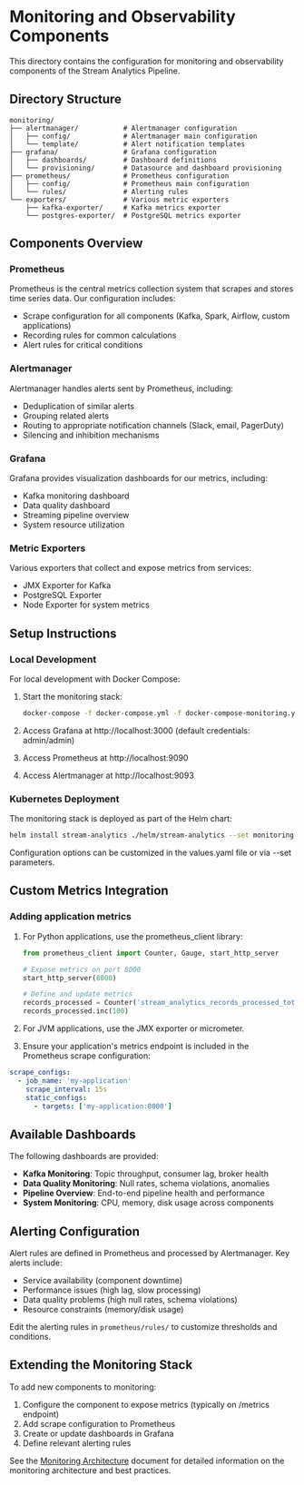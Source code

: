 # Monitoring and Observability Components

This directory contains the configuration for monitoring and observability components of the Stream Analytics Pipeline.

## Directory Structure

```
monitoring/
├── alertmanager/           # Alertmanager configuration
│   ├── config/             # Alertmanager main configuration
│   └── template/           # Alert notification templates
├── grafana/                # Grafana configuration
│   ├── dashboards/         # Dashboard definitions
│   └── provisioning/       # Datasource and dashboard provisioning
├── prometheus/             # Prometheus configuration
│   ├── config/             # Prometheus main configuration
│   └── rules/              # Alerting rules
└── exporters/              # Various metric exporters
    ├── kafka-exporter/     # Kafka metrics exporter
    └── postgres-exporter/  # PostgreSQL metrics exporter
```

## Components Overview

### Prometheus

Prometheus is the central metrics collection system that scrapes and stores time series data. Our configuration includes:

- Scrape configuration for all components (Kafka, Spark, Airflow, custom applications)
- Recording rules for common calculations
- Alert rules for critical conditions

### Alertmanager

Alertmanager handles alerts sent by Prometheus, including:

- Deduplication of similar alerts
- Grouping related alerts
- Routing to appropriate notification channels (Slack, email, PagerDuty)
- Silencing and inhibition mechanisms

### Grafana

Grafana provides visualization dashboards for our metrics, including:

- Kafka monitoring dashboard
- Data quality dashboard 
- Streaming pipeline overview
- System resource utilization

### Metric Exporters

Various exporters that collect and expose metrics from services:

- JMX Exporter for Kafka 
- PostgreSQL Exporter
- Node Exporter for system metrics

## Setup Instructions

### Local Development

For local development with Docker Compose:

1. Start the monitoring stack:
   ```bash
   docker-compose -f docker-compose.yml -f docker-compose-monitoring.yml up -d
   ```

2. Access Grafana at http://localhost:3000 (default credentials: admin/admin)
3. Access Prometheus at http://localhost:9090
4. Access Alertmanager at http://localhost:9093

### Kubernetes Deployment

The monitoring stack is deployed as part of the Helm chart:

```bash
helm install stream-analytics ./helm/stream-analytics --set monitoring.enabled=true
```

Configuration options can be customized in the values.yaml file or via --set parameters.

## Custom Metrics Integration

### Adding application metrics

1. For Python applications, use the prometheus_client library:
   ```python
   from prometheus_client import Counter, Gauge, start_http_server
   
   # Expose metrics on port 8000
   start_http_server(8000)
   
   # Define and update metrics
   records_processed = Counter('stream_analytics_records_processed_total', 'Total records processed')
   records_processed.inc(100)
   ```

2. For JVM applications, use the JMX exporter or micrometer.

3. Ensure your application's metrics endpoint is included in the Prometheus scrape configuration:

```yaml
scrape_configs:
  - job_name: 'my-application'
    scrape_interval: 15s
    static_configs:
      - targets: ['my-application:8000']
```

## Available Dashboards

The following dashboards are provided:

- **Kafka Monitoring**: Topic throughput, consumer lag, broker health
- **Data Quality Monitoring**: Null rates, schema violations, anomalies 
- **Pipeline Overview**: End-to-end pipeline health and performance
- **System Monitoring**: CPU, memory, disk usage across components

## Alerting Configuration

Alert rules are defined in Prometheus and processed by Alertmanager. Key alerts include:

- Service availability (component downtime)
- Performance issues (high lag, slow processing)
- Data quality problems (high null rates, schema violations)
- Resource constraints (memory/disk usage)

Edit the alerting rules in `prometheus/rules/` to customize thresholds and conditions.

## Extending the Monitoring Stack

To add new components to monitoring:

1. Configure the component to expose metrics (typically on /metrics endpoint)
2. Add scrape configuration to Prometheus
3. Create or update dashboards in Grafana
4. Define relevant alerting rules

See the [Monitoring Architecture](../docs/monitoring-architecture.md) document for detailed information on the monitoring architecture and best practices. 